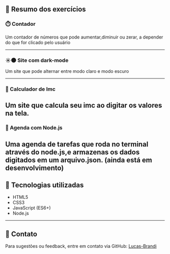
## 📂 Resumo dos exercícios

### ⏱️ Contador
Um contador de números que pode aumentar,diminuir ou zerar, a depender do que for clicado pelo usuário

---
### ☀️🌑 Site com dark-mode
Um site que pode alternar entre modo claro e modo escuro

---
### 🧮 Calculador de Imc
Um site que calcula seu imc ao digitar os valores na tela.
---
### 📒 Agenda com Node.js
Uma agenda de tarefas que roda no terminal através do node.js,e armazenas os dados digitados em um arquivo.json. 
(ainda está em desenvolvimento)
---
## 📌 Tecnologias utilizadas

- HTML5
- CSS3
- JavaScript (ES6+)
- Node.js


---

## 📧 Contato

Para sugestões ou feedback, entre em contato via GitHub: [Lucas-Brandi](https://github.com/Lucas-Brandi)
